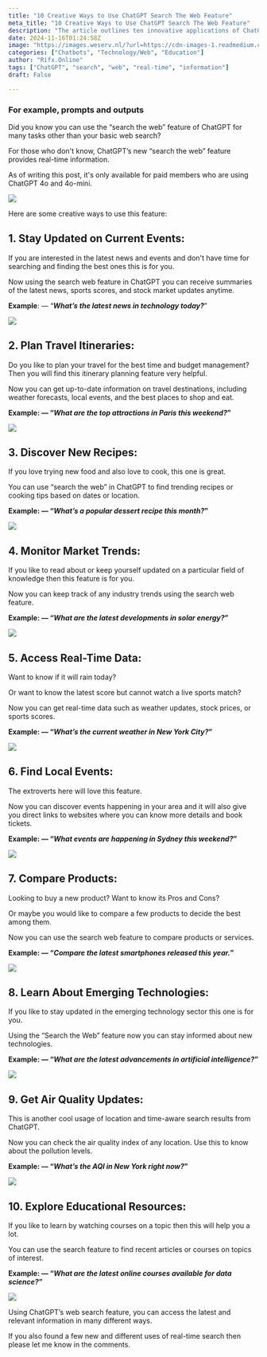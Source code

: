 ```yaml
---
title: "10 Creative Ways to Use ChatGPT Search The Web Feature"
meta_title: "10 Creative Ways to Use ChatGPT Search The Web Feature"
description: "The article outlines ten innovative applications of ChatGPT's "search the web" feature, which provides real-time information. Users can stay updated on current events, plan travel itineraries, discover new recipes, monitor market trends, access real-time data, find local events, compare products, learn about emerging technologies, get air quality updates, and explore educational resources. This feature is particularly beneficial for paid members using ChatGPT 4o and 4o-mini, enhancing their ability to gather relevant information efficiently."
date: 2024-11-16T01:24:58Z
image: "https://images.weserv.nl/?url=https://cdn-images-1.readmedium.com/v2/resize:fit:800/0*S4RtWt6Ouspx4nnl"
categories: ["Chatbots", "Technology/Web", "Education"]
author: "Rifx.Online"
tags: ["ChatGPT", "search", "web", "real-time", "information"]
draft: False

---
```






### For example, prompts and outputs



Did you know you can use the “search the web” feature of ChatGPT for many tasks other than your basic web search?

For those who don't know, ChatGPT’s new “search the web” feature provides real\-time information.

As of writing this post, it's only available for paid members who are using ChatGPT 4o and 4o\-mini.

![](https://images.weserv.nl/?url=https://cdn-images-1.readmedium.com/v2/resize:fit:800/1*uyESPHmmvzSJjZmgpn_Oww.png)

Here are some creative ways to use this feature:


## 1\. Stay Updated on Current Events:

If you are interested in the latest news and events and don't have time for searching and finding the best ones this is for you.

Now using the search web feature in ChatGPT you can receive summaries of the latest news, sports scores, and stock market updates anytime.

**Example**: — “***What’s the latest news in technology today?***”

![](https://images.weserv.nl/?url=https://cdn-images-1.readmedium.com/v2/resize:fit:800/1*OQFEyg8WFckOQcM5cKyRww.png)


## 2\. Plan Travel Itineraries:

Do you like to plan your travel for the best time and budget management? Then you will find this itinerary planning feature very helpful.

Now you can get up\-to\-date information on travel destinations, including weather forecasts, local events, and the best places to shop and eat.

**Example: — “*What are the top attractions in Paris this weekend?*”**

![](https://images.weserv.nl/?url=https://cdn-images-1.readmedium.com/v2/resize:fit:800/1*BLm4PoTaxrXkBMoB56jg8g.png)


## 3\. Discover New Recipes:

If you love trying new food and also love to cook, this one is great.

You can use “search the web” in ChatGPT to find trending recipes or cooking tips based on dates or location.

**Example: — “*What’s a popular dessert recipe this month?*”**

![](https://images.weserv.nl/?url=https://cdn-images-1.readmedium.com/v2/resize:fit:800/1*iSrMCgwjdOw4xOSC51LglA.png)


## 4\. Monitor Market Trends:

If you like to read about or keep yourself updated on a particular field of knowledge then this feature is for you.

Now you can keep track of any industry trends using the search web feature.

**Example: — “*What are the latest developments in solar energy?*”**

![](https://images.weserv.nl/?url=https://cdn-images-1.readmedium.com/v2/resize:fit:800/1*M-Y7hXRYMXGs_V6iHOm7lQ.png)


## 5\. Access Real\-Time Data:

Want to know if it will rain today?

Or want to know the latest score but cannot watch a live sports match?

Now you can get real\-time data such as weather updates, stock prices, or sports scores.

**Example: — “*What’s the current weather in New York City?*”**

![](https://images.weserv.nl/?url=https://cdn-images-1.readmedium.com/v2/resize:fit:800/1*TwPSdHgHdaKmipspoyldsg.png)


## 6\. Find Local Events:

The extroverts here will love this feature.

Now you can discover events happening in your area and it will also give you direct links to websites where you can know more details and book tickets.

**Example: — “*What events are happening in Sydney this weekend?*”**

![](https://images.weserv.nl/?url=https://cdn-images-1.readmedium.com/v2/resize:fit:800/1*MgSawNL8kSTohGsIU0ajrA.png)


## 7\. Compare Products:

Looking to buy a new product? Want to know its Pros and Cons?

Or maybe you would like to compare a few products to decide the best among them.

Now you can use the search web feature to compare products or services.

**Example: — “*Compare the latest smartphones released this year.*”**

![](https://images.weserv.nl/?url=https://cdn-images-1.readmedium.com/v2/resize:fit:800/1*HvzNuBcc6kWNSZA7Sj2hUg.png)


## 8\. Learn About Emerging Technologies:

If you like to stay updated in the emerging technology sector this one is for you.

Using the “Search the Web” feature now you can stay informed about new technologies.

**Example: — “*What are the latest advancements in artificial intelligence?*”**

![](https://images.weserv.nl/?url=https://cdn-images-1.readmedium.com/v2/resize:fit:800/1*VwySsjMn59nvqxHUWm1AtA.png)


## 9\. Get Air Quality Updates:

This is another cool usage of location and time\-aware search results from ChatGPT.

Now you can check the air quality index of any location. Use this to know about the pollution levels.

**Example: — “*What’s the AQI in New York right now?*”**

![](https://images.weserv.nl/?url=https://cdn-images-1.readmedium.com/v2/resize:fit:800/1*6C_VcWft52zoR57XzEMo-A.png)


## 10\. Explore Educational Resources:

If you like to learn by watching courses on a topic then this will help you a lot.

You can use the search feature to find recent articles or courses on topics of interest.

**Example: — “*What are the latest online courses available for data science?*”**

![](https://images.weserv.nl/?url=https://cdn-images-1.readmedium.com/v2/resize:fit:800/1*tPq8Lve_M_1sNhqfkqtwyg.png)

Using ChatGPT’s web search feature, you can access the latest and relevant information in many different ways.

If you also found a few new and different uses of real\-time search then please let me know in the comments.


